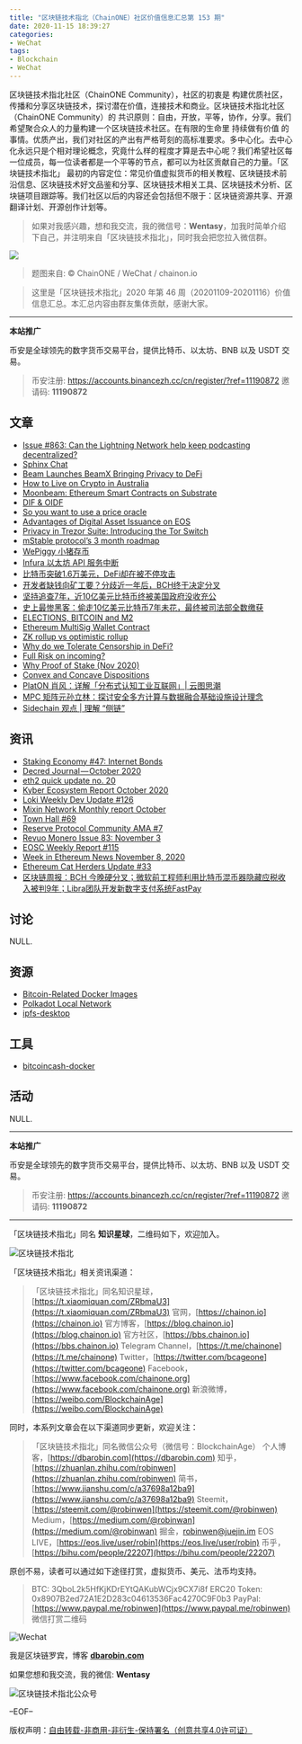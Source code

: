 ```yaml
---
title: "区块链技术指北（ChainONE）社区价值信息汇总第 153 期"
date: 2020-11-15 18:39:27
categories:
- WeChat
tags:
- Blockchain
- WeChat
---
```

区块链技术指北社区（ChainONE Community），社区的初衷是 构建优质社区，传播和分享区块链技术，探讨潜在价值，连接技术和商业。区块链技术指北社区（ChainONE Community）的 共识原则：自由，开放，平等，协作，分享。我们希望聚合众人的力量构建一个区块链技术社区。在有限的生命里 持续做有价值 的事情。优质产出，我们对社区的产出有严格苛刻的高标准要求。多中心化。去中心化永远只是个相对理论概念，究竟什么样的程度才算是去中心呢？我们希望社区每一位成员，每一位读者都是一个平等的节点，都可以为社区贡献自己的力量。「区块链技术指北」 最初的内容定位：常见价值虚拟货币的相关教程、区块链技术前沿信息、区块链技术好文品鉴和分享、区块链技术相关工具、区块链技术分析、区块链项目跟踪等。我们社区以后的内容还会包括但不限于：区块链资源共享、开源翻译计划、开源创作计划等。
<!-- more -->

> 如果对我感兴趣，想和我交流，我的微信号：**Wentasy**，加我时简单介绍下自己，并注明来自「区块链技术指北」，同时我会把您拉入微信群。

![](https://cdn.dbarobin.com/EFxCQjC.png)

> 题图来自: © ChainONE / WeChat / chainon.io

> 这里是「区块链技术指北」2020 年第 46 周（20201109-20201116）价值信息汇总。本汇总内容由群友集体贡献，感谢大家。

***

**本站推广**

币安是全球领先的数字货币交易平台，提供比特币、以太坊、BNB 以及 USDT 交易。

> 币安注册: https://accounts.binancezh.cc/cn/register/?ref=11190872
> 邀请码: **11190872**

## 文章

* [Issue #863: Can the Lightning Network help keep podcasting decentralized?](https://bbs.chainon.io/d/6773)
* [Sphinx Chat](https://bbs.chainon.io/d/6774)
* [Beam Launches BeamX Bringing Privacy to DeFi](https://bbs.chainon.io/d/6775)
* [How to Live on Crypto in Australia](https://bbs.chainon.io/d/6776)
* [Moonbeam: Ethereum Smart Contracts on Substrate](https://bbs.chainon.io/d/6777)
* [DIF & OIDF](https://bbs.chainon.io/d/6779)
* [So you want to use a price oracle](https://bbs.chainon.io/d/6788)
* [Advantages of Digital Asset Issuance on EOS](https://bbs.chainon.io/d/6789)
* [Privacy in Trezor Suite: Introducing the Tor Switch](https://bbs.chainon.io/d/6791)
* [mStable protocol’s 3 month roadmap](https://bbs.chainon.io/d/6794)
* [WePiggy 小猪存币](https://bbs.chainon.io/d/6795)
* [Infura 以太坊 API 服务中断](https://bbs.chainon.io/d/6796)
* [比特币突破1.6万美元，DeFi却在被不停攻击](https://bbs.chainon.io/d/6798)
* [开发者缺钱向矿工要？分歧近一年后，BCH终于决定分叉](https://bbs.chainon.io/d/6799)
* [坚持追查7年，近10亿美元比特币终被美国政府没收充公](https://bbs.chainon.io/d/6800)
* [史上最惨黑客：偷走10亿美元比特币7年未花，最终被司法部全数缴获](https://bbs.chainon.io/d/6801)
* [ELECTIONS, BITCOIN and M2](https://bbs.chainon.io/d/6802)
* [Ethereum MultiSig Wallet Contract](https://bbs.chainon.io/d/6803)
* [ZK rollup vs optimistic rollup](https://bbs.chainon.io/d/6808)
* [Why do we Tolerate Censorship in DeFi?](https://bbs.chainon.io/d/6809)
* [Full Risk on incoming?](https://bbs.chainon.io/d/6810)
* [Why Proof of Stake (Nov 2020)](https://bbs.chainon.io/d/6811)
* [Convex and Concave Dispositions](https://bbs.chainon.io/d/6812)
* [PlatON 肖风：详解「分布式认知工业互联网」| 云图思潮](https://bbs.chainon.io/d/6813)
* [MPC 矩阵元孙立林：探讨安全多方计算与数据融合基础设施设计理念](https://bbs.chainon.io/d/6814)
* [Sidechain 观点 | 理解 “侧链”](https://bbs.chainon.io/d/6815)

## 资讯

* [Staking Economy #47: Internet Bonds](https://bbs.chainon.io/d/6778)
* [Decred Journal — October 2020](https://bbs.chainon.io/d/6780)
* [eth2 quick update no. 20](https://bbs.chainon.io/d/6781)
* [Kyber Ecosystem Report October 2020](https://bbs.chainon.io/d/6782)
* [Loki Weekly Dev Update #126](https://bbs.chainon.io/d/6783)
* [Mixin Network Monthly report October](https://bbs.chainon.io/d/6784)
* [Town Hall #69](https://bbs.chainon.io/d/6785)
* [Reserve Protocol Community AMA #7](https://bbs.chainon.io/d/6786)
* [Revuo Monero Issue 83: November 3](https://bbs.chainon.io/d/6787)
* [EOSC Weekly Report #115](https://bbs.chainon.io/d/6790)
* [Week in Ethereum News November 8, 2020](https://bbs.chainon.io/d/6792)
* [Ethereum Cat Herders Update #33](https://bbs.chainon.io/d/6793)
* [区块链周报：BCH 今晚硬分叉；微软前工程师利用比特币混币器隐藏应税收入被判9年；Libra团队开发新数字支付系统FastPay](https://bbs.chainon.io/d/6797)

## 讨论

NULL.

## 资源

* [Bitcoin-Related Docker Images](https://bbs.chainon.io/d/6804)
* [Polkadot Local Network](https://bbs.chainon.io/d/6806)
* [ipfs-desktop](https://bbs.chainon.io/d/6807)

## 工具

* [bitcoincash-docker](https://bbs.chainon.io/d/6805)

## 活动

NULL.

***

**本站推广**

币安是全球领先的数字货币交易平台，提供比特币、以太坊、BNB 以及 USDT 交易。

> 币安注册: https://accounts.binancezh.cc/cn/register/?ref=11190872
> 邀请码: **11190872**

***

「区块链技术指北」同名 **知识星球**，二维码如下，欢迎加入。

![区块链技术指北](https://cdn.dbarobin.com/3YzonTR.png)

「区块链技术指北」相关资讯渠道：

> 「区块链技术指北」同名知识星球，[https://t.xiaomiquan.com/ZRbmaU3](https://t.xiaomiquan.com/ZRbmaU3)
> 官网，[https://chainon.io](https://chainon.io)
> 官方博客，[https://blog.chainon.io](https://blog.chainon.io)
> 官方社区，[https://bbs.chainon.io](https://bbs.chainon.io)
> Telegram Channel，[https://t.me/chainone](https://t.me/chainone)
> Twitter，[https://twitter.com/bcageone](https://twitter.com/bcageone)
> Facebook，[https://www.facebook.com/chainone.org](https://www.facebook.com/chainone.org)
> 新浪微博，[https://weibo.com/BlockchainAge](https://weibo.com/BlockchainAge)

同时，本系列文章会在以下渠道同步更新，欢迎关注：

> 「区块链技术指北」同名微信公众号（微信号：BlockchainAge）
> 个人博客，[https://dbarobin.com](https://dbarobin.com)
> 知乎，[https://zhuanlan.zhihu.com/robinwen](https://zhuanlan.zhihu.com/robinwen)
> 简书，[https://www.jianshu.com/c/a37698a12ba9](https://www.jianshu.com/c/a37698a12ba9)
> Steemit，[https://steemit.com/@robinwen](https://steemit.com/@robinwen)
> Medium，[https://medium.com/@robinwan](https://medium.com/@robinwan)
> 掘金，[robinwen@juejin.im](https://juejin.im/user/5673ccae60b2260ee435f89a/posts)
> EOS LIVE，[https://eos.live/user/robin](https://eos.live/user/robin)
> 币乎，[https://bihu.com/people/22207](https://bihu.com/people/22207)

原创不易，读者可以通过如下途径打赏，虚拟货币、美元、法币均支持。

> BTC: 3QboL2k5HfKjKDrEYtQAKubWCjx9CX7i8f
> ERC20 Token: 0x8907B2ed72A1E2D283c04613536Fac4270C9F0b3
> PayPal: [https://www.paypal.me/robinwen](https://www.paypal.me/robinwen)
> 微信打赏二维码

![Wechat](https://cdn.dbarobin.com/SzoNl5b.jpg)

我是区块链罗宾，博客 **[dbarobin.com](https://dbarobin.com/)**

如果您想和我交流，我的微信: **Wentasy**

![区块链技术指北公众号](https://cdn.dbarobin.com/w0wignb.png)

–EOF–

版权声明：[自由转载-非商用-非衍生-保持署名（创意共享4.0许可证）](http://creativecommons.org/licenses/by-nc-nd/4.0/deed.zh)